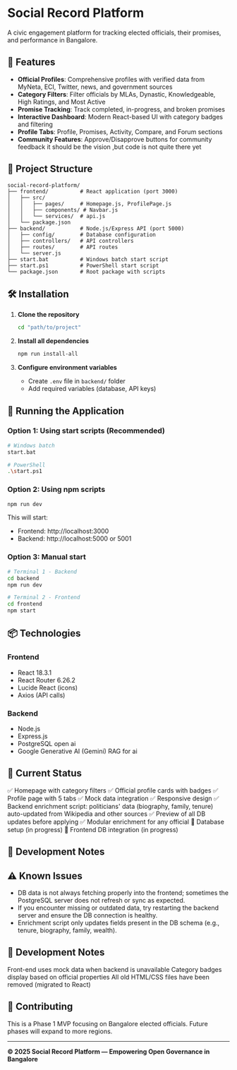 # Social Record Platform

A civic engagement platform for tracking elected officials, their promises, and performance in Bangalore.

## 🚀 Features

- **Official Profiles**: Comprehensive profiles with verified data from MyNeta, ECI, Twitter, news, and government sources
- **Category Filters**: Filter officials by MLAs, Dynastic, Knowledgeable, High Ratings, and Most Active
- **Promise Tracking**: Track completed, in-progress, and broken promises
- **Interactive Dashboard**: Modern React-based UI with category badges and filtering
- **Profile Tabs**: Profile, Promises, Activity, Compare, and Forum sections
- **Community Features**: Approve/Disapprove buttons for community feedback
it should be the vision ,but code is not quite there yet
## 📁 Project Structure

```
social-record-platform/
├── frontend/          # React application (port 3000)
│   ├── src/
│   │   ├── pages/     # Homepage.js, ProfilePage.js
│   │   ├── components/ # Navbar.js
│   │   └── services/  # api.js
│   └── package.json
├── backend/           # Node.js/Express API (port 5000)
│   ├── config/        # Database configuration
│   ├── controllers/   # API controllers
│   ├── routes/        # API routes
│   └── server.js
├── start.bat          # Windows batch start script
├── start.ps1          # PowerShell start script
└── package.json       # Root package with scripts
```

## 🛠️ Installation

1. **Clone the repository**
   ```bash
   cd "path/to/project"
   ```

2. **Install all dependencies**
   ```bash
   npm run install-all
   ```

3. **Configure environment variables**
   - Create `.env` file in `backend/` folder
   - Add required variables (database, API keys)

## 🚀 Running the Application

### Option 1: Using start scripts (Recommended)
```bash
# Windows batch
start.bat

# PowerShell
.\start.ps1
```

### Option 2: Using npm scripts
```bash
npm run dev
```

This will start:
- Frontend: http://localhost:3000
- Backend: http://localhost:5000 or 5001

### Option 3: Manual start
```bash
# Terminal 1 - Backend
cd backend
npm run dev

# Terminal 2 - Frontend
cd frontend
npm start
```

## 📦 Technologies

### Frontend
- React 18.3.1
- React Router 6.26.2
- Lucide React (icons)
- Axios (API calls)

### Backend
- Node.js
- Express.js
- PostgreSQL
 open ai
- Google Generative AI (Gemini)
 RAG for ai 

## 🎯 Current Status

✅ Homepage with category filters
✅ Official profile cards with badges
✅ Profile page with 5 tabs
✅ Mock data integration
✅ Responsive design
✅ Backend enrichment script: politicians' data (biography, family, tenure) auto-updated from Wikipedia and other sources
✅ Preview of all DB updates before applying
✅ Modular enrichment for any official
🚧 Database setup (in progress)
🚧 Frontend DB integration (in progress)

## 📝 Development Notes


## ⚠️ Known Issues

- DB data is not always fetching properly into the frontend; sometimes the PostgreSQL server does not refresh or sync as expected.
- If you encounter missing or outdated data, try restarting the backend server and ensure the DB connection is healthy.
- Enrichment script only updates fields present in the DB schema (e.g., tenure, biography, family, wealth).

## 📝 Development Notes
Front-end uses mock data when backend is unavailable
Category badges display based on official properties
All old HTML/CSS files have been removed (migrated to React)

## 🤝 Contributing

This is a Phase 1 MVP focusing on Bangalore elected officials. Future phases will expand to more regions.

---

**© 2025 Social Record Platform — Empowering Open Governance in Bangalore**
